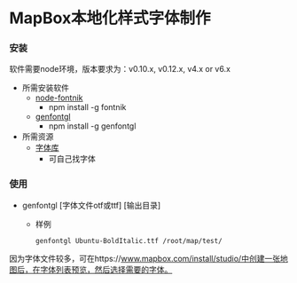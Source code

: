 # MapBox本地化样式字体制作
### 安装
软件需要node环境，版本要求为：v0.10.x, v0.12.x, v4.x or v6.x
- 所需安装软件
    - [node-fontnik](https://github.com/mapbox/node-fontnik)
        - npm install -g fontnik
    - [genfontgl](https://github.com/sabas/genfontgl)
        - npm install -g genfontgl
- 所需资源
    - [字体库](https://github.com/mapbox/mapbox-studio-default-fonts)
        - 可自己找字体
### 使用
- genfontgl [字体文件otf或ttf] [输出目录]
    - 样例

        `genfontgl Ubuntu-BoldItalic.ttf /root/map/test/`

因为字体文件较多，可在https://www.mapbox.com/install/studio/中创建一张地图后，在字体列表预览，然后选择需要的字体。